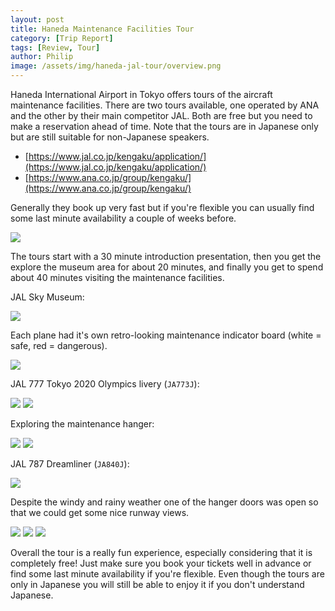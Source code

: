 ```yaml
---
layout: post
title: Haneda Maintenance Facilities Tour
category: [Trip Report]
tags: [Review, Tour]
author: Philip
image: /assets/img/haneda-jal-tour/overview.png
---
```


Haneda International Airport in Tokyo offers tours of the aircraft maintenance facilities. There are two tours available, one operated by ANA and the other by their main competitor JAL. Both are free but you need to make a reservation ahead of time. Note that the tours are in Japanese only but are still suitable for non-Japanese speakers.

- [https://www.jal.co.jp/kengaku/application/](https://www.jal.co.jp/kengaku/application/)
- [https://www.ana.co.jp/group/kengaku/](https://www.ana.co.jp/group/kengaku/)

Generally they book up very fast but if you're flexible you can usually find some last minute availability a couple of weeks before. 

<img src="/./assets/img/haneda-jal-tour/booking.png" class="" />

The tours start with a 30 minute introduction presentation, then you get the explore the museum area for about 20 minutes, and finally you get to spend about 40 minutes visiting the maintenance facilities.

JAL Sky Museum:

<img src="/./assets/img/haneda-jal-tour/skymuseum.jpg" class="" />

Each plane had it's own retro-looking maintenance indicator board (white = safe, red = dangerous).

<img src="/./assets/img/haneda-jal-tour/board.jpg" class="" />

JAL 777 Tokyo 2020 Olympics livery (`JA773J`):

<img src="/./assets/img/haneda-jal-tour/tokyo2020.jpg" class="" />
<img src="/./assets/img/haneda-jal-tour/tokyo2020-2.jpg" class="" />

Exploring the maintenance hanger:

<img src="/./assets/img/haneda-jal-tour/hanger1.jpg" class="" />
<img src="/./assets/img/haneda-jal-tour/hanger2.jpg" class="" />

JAL 787 Dreamliner (`JA840J`):

<img src="/./assets/img/haneda-jal-tour/dreamliner.jpg" class="" />

Despite the windy and rainy weather one of the hanger doors was open so that we could get some nice runway views.

<img src="/./assets/img/haneda-jal-tour/outside1.jpg" class="" />
<img src="/./assets/img/haneda-jal-tour/outside2.jpg" class="" />
<img src="/./assets/img/haneda-jal-tour/outside3.jpg" class="" />

Overall the tour is a really fun experience, especially considering that it is completely free! Just make sure you book your tickets well in advance or find some last minute availability if you're flexible. Even though the tours are only in Japanese you will still be able to enjoy it if you don't understand Japanese.
